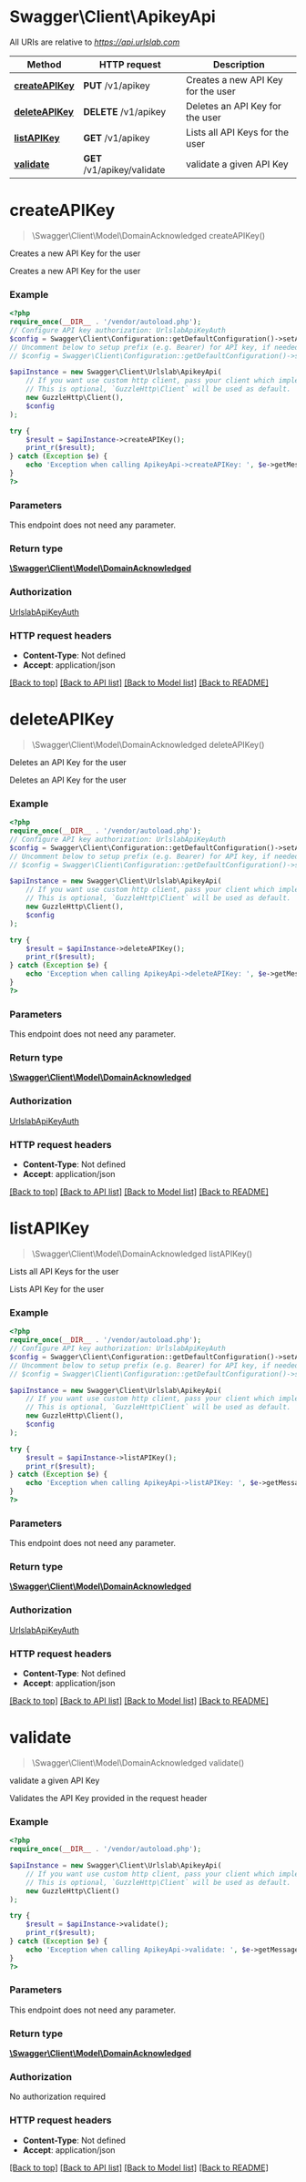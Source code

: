 # Swagger\Client\ApikeyApi

All URIs are relative to *https://api.urlslab.com*

Method | HTTP request | Description
------------- | ------------- | -------------
[**createAPIKey**](ApikeyApi.md#createapikey) | **PUT** /v1/apikey | Creates a new API Key for the user
[**deleteAPIKey**](ApikeyApi.md#deleteapikey) | **DELETE** /v1/apikey | Deletes an API Key for the user
[**listAPIKey**](ApikeyApi.md#listapikey) | **GET** /v1/apikey | Lists all API Keys for the user
[**validate**](ApikeyApi.md#validate) | **GET** /v1/apikey/validate | validate a given API Key

# **createAPIKey**
> \Swagger\Client\Model\DomainAcknowledged createAPIKey()

Creates a new API Key for the user

Creates a new API Key for the user

### Example
```php
<?php
require_once(__DIR__ . '/vendor/autoload.php');
// Configure API key authorization: UrlslabApiKeyAuth
$config = Swagger\Client\Configuration::getDefaultConfiguration()->setApiKey('X-URLSLAB-KEY', 'YOUR_API_KEY');
// Uncomment below to setup prefix (e.g. Bearer) for API key, if needed
// $config = Swagger\Client\Configuration::getDefaultConfiguration()->setApiKeyPrefix('X-URLSLAB-KEY', 'Bearer');

$apiInstance = new Swagger\Client\Urlslab\ApikeyApi(
    // If you want use custom http client, pass your client which implements `GuzzleHttp\ClientInterface`.
    // This is optional, `GuzzleHttp\Client` will be used as default.
    new GuzzleHttp\Client(),
    $config
);

try {
    $result = $apiInstance->createAPIKey();
    print_r($result);
} catch (Exception $e) {
    echo 'Exception when calling ApikeyApi->createAPIKey: ', $e->getMessage(), PHP_EOL;
}
?>
```

### Parameters
This endpoint does not need any parameter.

### Return type

[**\Swagger\Client\Model\DomainAcknowledged**](../Model/DomainAcknowledged.md)

### Authorization

[UrlslabApiKeyAuth](../../README.md#UrlslabApiKeyAuth)

### HTTP request headers

 - **Content-Type**: Not defined
 - **Accept**: application/json

[[Back to top]](#) [[Back to API list]](../../README.md#documentation-for-api-endpoints) [[Back to Model list]](../../README.md#documentation-for-models) [[Back to README]](../../README.md)

# **deleteAPIKey**
> \Swagger\Client\Model\DomainAcknowledged deleteAPIKey()

Deletes an API Key for the user

Deletes an API Key for the user

### Example
```php
<?php
require_once(__DIR__ . '/vendor/autoload.php');
// Configure API key authorization: UrlslabApiKeyAuth
$config = Swagger\Client\Configuration::getDefaultConfiguration()->setApiKey('X-URLSLAB-KEY', 'YOUR_API_KEY');
// Uncomment below to setup prefix (e.g. Bearer) for API key, if needed
// $config = Swagger\Client\Configuration::getDefaultConfiguration()->setApiKeyPrefix('X-URLSLAB-KEY', 'Bearer');

$apiInstance = new Swagger\Client\Urlslab\ApikeyApi(
    // If you want use custom http client, pass your client which implements `GuzzleHttp\ClientInterface`.
    // This is optional, `GuzzleHttp\Client` will be used as default.
    new GuzzleHttp\Client(),
    $config
);

try {
    $result = $apiInstance->deleteAPIKey();
    print_r($result);
} catch (Exception $e) {
    echo 'Exception when calling ApikeyApi->deleteAPIKey: ', $e->getMessage(), PHP_EOL;
}
?>
```

### Parameters
This endpoint does not need any parameter.

### Return type

[**\Swagger\Client\Model\DomainAcknowledged**](../Model/DomainAcknowledged.md)

### Authorization

[UrlslabApiKeyAuth](../../README.md#UrlslabApiKeyAuth)

### HTTP request headers

 - **Content-Type**: Not defined
 - **Accept**: application/json

[[Back to top]](#) [[Back to API list]](../../README.md#documentation-for-api-endpoints) [[Back to Model list]](../../README.md#documentation-for-models) [[Back to README]](../../README.md)

# **listAPIKey**
> \Swagger\Client\Model\DomainAcknowledged listAPIKey()

Lists all API Keys for the user

Lists API Key for the user

### Example
```php
<?php
require_once(__DIR__ . '/vendor/autoload.php');
// Configure API key authorization: UrlslabApiKeyAuth
$config = Swagger\Client\Configuration::getDefaultConfiguration()->setApiKey('X-URLSLAB-KEY', 'YOUR_API_KEY');
// Uncomment below to setup prefix (e.g. Bearer) for API key, if needed
// $config = Swagger\Client\Configuration::getDefaultConfiguration()->setApiKeyPrefix('X-URLSLAB-KEY', 'Bearer');

$apiInstance = new Swagger\Client\Urlslab\ApikeyApi(
    // If you want use custom http client, pass your client which implements `GuzzleHttp\ClientInterface`.
    // This is optional, `GuzzleHttp\Client` will be used as default.
    new GuzzleHttp\Client(),
    $config
);

try {
    $result = $apiInstance->listAPIKey();
    print_r($result);
} catch (Exception $e) {
    echo 'Exception when calling ApikeyApi->listAPIKey: ', $e->getMessage(), PHP_EOL;
}
?>
```

### Parameters
This endpoint does not need any parameter.

### Return type

[**\Swagger\Client\Model\DomainAcknowledged**](../Model/DomainAcknowledged.md)

### Authorization

[UrlslabApiKeyAuth](../../README.md#UrlslabApiKeyAuth)

### HTTP request headers

 - **Content-Type**: Not defined
 - **Accept**: application/json

[[Back to top]](#) [[Back to API list]](../../README.md#documentation-for-api-endpoints) [[Back to Model list]](../../README.md#documentation-for-models) [[Back to README]](../../README.md)

# **validate**
> \Swagger\Client\Model\DomainAcknowledged validate()

validate a given API Key

Validates the API Key provided in the request header

### Example
```php
<?php
require_once(__DIR__ . '/vendor/autoload.php');

$apiInstance = new Swagger\Client\Urlslab\ApikeyApi(
    // If you want use custom http client, pass your client which implements `GuzzleHttp\ClientInterface`.
    // This is optional, `GuzzleHttp\Client` will be used as default.
    new GuzzleHttp\Client()
);

try {
    $result = $apiInstance->validate();
    print_r($result);
} catch (Exception $e) {
    echo 'Exception when calling ApikeyApi->validate: ', $e->getMessage(), PHP_EOL;
}
?>
```

### Parameters
This endpoint does not need any parameter.

### Return type

[**\Swagger\Client\Model\DomainAcknowledged**](../Model/DomainAcknowledged.md)

### Authorization

No authorization required

### HTTP request headers

 - **Content-Type**: Not defined
 - **Accept**: application/json

[[Back to top]](#) [[Back to API list]](../../README.md#documentation-for-api-endpoints) [[Back to Model list]](../../README.md#documentation-for-models) [[Back to README]](../../README.md)

